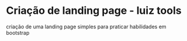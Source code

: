# Criação de landing page - luiz tools

criação de uma landing page simples para praticar habilidades em bootstrap